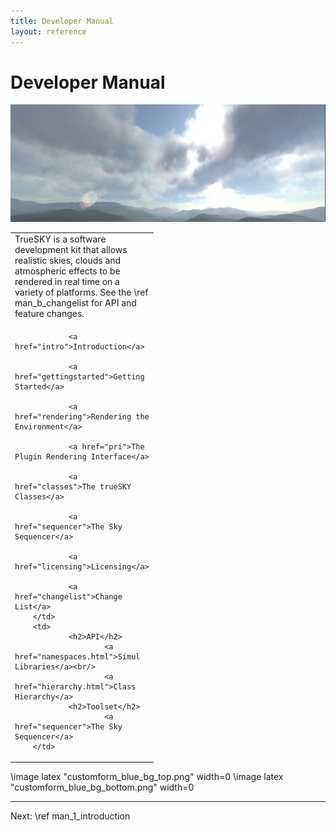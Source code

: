 ```yaml
---
title: Developer Manual
layout: reference
---
```

Developer Manual
===
![trueSKY](/images/MainPageScreenshot.png)

<table class="nice" width="100%">
<tr valign="top">
<td style="width:auto" colspan="2">
TrueSKY is a software development kit that allows realistic skies, clouds and atmospheric effects to be rendered in real time on a variety of platforms.
See the \ref man_b_changelist for API and feature changes.


</td>
</tr>
<tr valign="top" rowspan="2">
        <td style="width:200px">

                <a href="intro">Introduction</a>

                <a href="gettingstarted">Getting Started</a>

                <a href="rendering">Rendering the Environment</a>

                <a href="pri">The Plugin Rendering Interface</a>

                <a href="classes">The trueSKY Classes</a>

                <a href="sequencer">The Sky Sequencer</a>

                <a href="licensing">Licensing</a>
                
                <a href="changelist">Change List</a>
        </td>
        <td>
                <h2>API</h2>
                        <a href="namespaces.html">Simul Libraries</a><br/>
                        <a href="hierarchy.html">Class Hierarchy</a>
                <h2>Toolset</h2>
                        <a href="sequencer">The Sky Sequencer</a>
        </td>
</tr>
</table>

\image latex "customform_blue_bg_top.png" width=0
\image latex "customform_blue_bg_bottom.png" width=0

<hr size="1">
Next: \ref man_1_introduction
